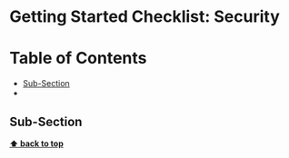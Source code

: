 # Getting Started Checklist: Security

# Table of Contents
+ [Sub-Section](#sub-section)
+

## Sub-Section





**[⬆ back to top](#table-of-contents)**
